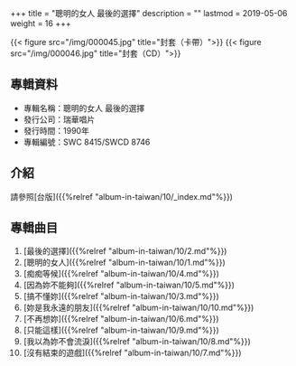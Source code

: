 +++
title = "聰明的女人 最後的選擇"
description = ""
lastmod = 2019-05-06
weight = 16
+++

{{< figure src="/img/000045.jpg"  title="封套（卡帶）">}}
{{< figure src="/img/000046.jpg" title="封套（CD）">}}

## 專輯資料

* 專輯名稱：聰明的女人 最後的選擇
* 發行公司：瑞華唱片
* 發行時間：1990年
* 專輯編號：SWC 8415/SWCD 8746

## 介紹

請參照[台版]({{%relref "album-in-taiwan/10/_index.md"%}}) 


## 專輯曲目

1. [最後的選擇]({{%relref "album-in-taiwan/10/2.md"%}}) 
2. [聰明的女人]({{%relref "album-in-taiwan/10/1.md"%}}) 
3. [痴痴等候]({{%relref "album-in-taiwan/10/4.md"%}}) 
4. [因為妳不能夠]({{%relref "album-in-taiwan/10/5.md"%}}) 
5. [搞不懂妳]({{%relref "album-in-taiwan/10/3.md"%}}) 
6. [妳是我永遠的朋友]({{%relref "album-in-taiwan/10/10.md"%}}) 
7. [不再想妳]({{%relref "album-in-taiwan/10/6.md"%}}) 
8. [只能這樣]({{%relref "album-in-taiwan/10/9.md"%}}) 
9. [我以為妳不會流淚]({{%relref "album-in-taiwan/10/8.md"%}}) 
10. [沒有結束的遊戲]({{%relref "album-in-taiwan/10/7.md"%}}) 
<br/>
<br/>
